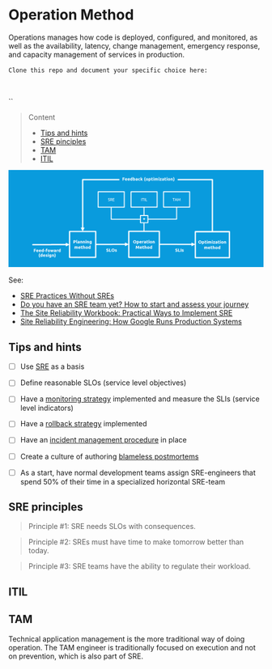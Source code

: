 # Operation Method

Operations manages how code is deployed, configured, and monitored, as well as the availability, latency, change management, emergency response, and capacity management of services in production.

```
Clone this repo and document your specific choice here:



```

``
> Content
> - [Tips and hints](#tips-and-hints)
> - [SRE pinciples](#sre-principles)
> - [TAM](#tam)
> - [ITIL](#ITIL)

![operation methods](operations-methods.png)

See:
- [SRE Practices Without SREs](https://sre.google/workbook/team-lifecycles/)
- [Do you have an SRE team yet? How to start and assess your journey](https://cloud.google.com/blog/products/devops-sre/how-to-start-and-assess-your-sre-journey)
- [The Site Reliability Workbook: Practical Ways to Implement SRE](https://www.pdfdrive.com/the-site-reliability-workbook-practical-ways-to-implement-sre-e176435365.html)
- [Site Reliability Engineering: How Google Runs Production Systems](https://www.pdfdrive.com/site-reliability-engineering-how-google-runs-production-systems-e167267360.html)


## Tips and hints

- [ ] Use [SRE](https://www.redhat.com/en/topics/devops/what-is-sre) as a basis


- [ ] Define reasonable SLOs (service level objectives)


- [ ] Have a [monitoring strategy](monitoring-strategy.md) implemented and measure the SLIs (service level indicators)


- [ ] Have a [rollback strategy](rollback-strategy.md) implemented


- [ ] Have an [incident management procedure](incident-management-procedure.md) in place


- [ ] Create a culture of authoring [blameless postmortems](https://sre.google/workbook/postmortem-culture/)


- [ ] As a start, have normal development teams assign SRE-engineers that spend 50% of their time in a specialized horizontal SRE-team



## SRE principles

> Principle #1:
SRE needs SLOs with consequences.

> Principle #2:
SREs must have time to make tomorrow better than today.
 
> Principle #3:
SRE teams have the ability to regulate their workload.

## ITIL


##  TAM 

Technical application management is the more traditional way of doing operation.
The TAM engineer is traditionally focused on execution and not on prevention, which is also part of SRE.